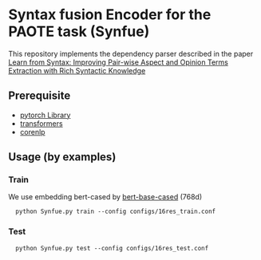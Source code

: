 # Syntax fusion Encoder for the PAOTE task (Synfue)
This repository implements the dependency parser described in the paper [Learn from Syntax: Improving Pair-wise Aspect and Opinion Terms Extraction with Rich Syntactic Knowledge]()
## Prerequisite
* [pytorch Library](https://pytorch.org/)
* [transformers](https://huggingface.co/transformers/model_doc/bert.html)
* [corenlp](https://stanfordnlp.github.io/CoreNLP/)

## Usage (by examples)
### Train
We use embedding bert-cased by [bert-base-cased](https://huggingface.co/bert-base-cased) (768d)

```
  python Synfue.py train --config configs/16res_train.conf
```
### Test
```
  python Synfue.py test --config configs/16res_test.conf
```
